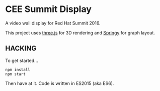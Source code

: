 # CEE Summit Display

A video wall display for Red Hat Summit 2016.

This project uses [three.js][three] for 3D rendering and [Springy][springy] for
graph layout.

## HACKING

To get started...

    npm install
    npm start

Then have at it.  Code is written in ES2015 (aka ES6).

[springy]: http://getspringy.com/
[three]: http://threejs.org/
